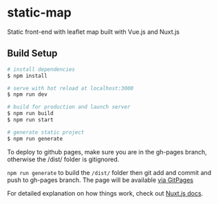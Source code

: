 # static-map
Static front-end with leaflet map built with Vue.js and Nuxt.js

## Build Setup

```bash
# install dependencies
$ npm install

# serve with hot reload at localhost:3000
$ npm run dev

# build for production and launch server
$ npm run build
$ npm run start

# generate static project
$ npm run generate
```


To deploy to github pages, make sure you are in the gh-pages branch, otherwise the /dist/ folder is gitignored.

`npm run generate` to build the `/dist/` folder then git add and commit and push to gh-pages branch. The page will be available [via GitPages](https://kyliepace.github.io/cfHomes/front-end/dist/)


For detailed explanation on how things work, check out [Nuxt.js docs](https://nuxtjs.org).
